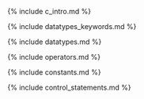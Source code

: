 
{% include c_intro.md %}


{% include datatypes_keywords.md %}

{% include datatypes.md %}

{% include operators.md %}

{% include constants.md %}

{% include control_statements.md %}
